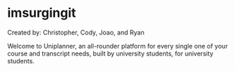 # imsurgingit
Created by: Christopher, Cody, Joao, and Ryan

Welcome to Uniplanner, an all-rounder platform for every single one of your course and transcript needs, built by university students, for university students. 

